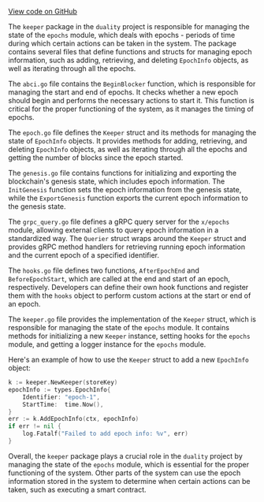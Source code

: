 [View code on GitHub](https://github.com/duality-labs/duality/utodoc/docs/json/x/epochs/keeper)

The `keeper` package in the `duality` project is responsible for managing the state of the `epochs` module, which deals with epochs - periods of time during which certain actions can be taken in the system. The package contains several files that define functions and structs for managing epoch information, such as adding, retrieving, and deleting `EpochInfo` objects, as well as iterating through all the epochs.

The `abci.go` file contains the `BeginBlocker` function, which is responsible for managing the start and end of epochs. It checks whether a new epoch should begin and performs the necessary actions to start it. This function is critical for the proper functioning of the system, as it manages the timing of epochs.

The `epoch.go` file defines the `Keeper` struct and its methods for managing the state of `EpochInfo` objects. It provides methods for adding, retrieving, and deleting `EpochInfo` objects, as well as iterating through all the epochs and getting the number of blocks since the epoch started.

The `genesis.go` file contains functions for initializing and exporting the blockchain's genesis state, which includes epoch information. The `InitGenesis` function sets the epoch information from the genesis state, while the `ExportGenesis` function exports the current epoch information to the genesis state.

The `grpc_query.go` file defines a gRPC query server for the `x/epochs` module, allowing external clients to query epoch information in a standardized way. The `Querier` struct wraps around the `Keeper` struct and provides gRPC method handlers for retrieving running epoch information and the current epoch of a specified identifier.

The `hooks.go` file defines two functions, `AfterEpochEnd` and `BeforeEpochStart`, which are called at the end and start of an epoch, respectively. Developers can define their own hook functions and register them with the `hooks` object to perform custom actions at the start or end of an epoch.

The `keeper.go` file provides the implementation of the `Keeper` struct, which is responsible for managing the state of the `epochs` module. It contains methods for initializing a new `Keeper` instance, setting hooks for the `epochs` module, and getting a logger instance for the `epochs` module.

Here's an example of how to use the `Keeper` struct to add a new `EpochInfo` object:

```go
k := keeper.NewKeeper(storeKey)
epochInfo := types.EpochInfo{
    Identifier: "epoch-1",
    StartTime:  time.Now(),
}
err := k.AddEpochInfo(ctx, epochInfo)
if err != nil {
    log.Fatalf("Failed to add epoch info: %v", err)
}
```

Overall, the `keeper` package plays a crucial role in the `duality` project by managing the state of the `epochs` module, which is essential for the proper functioning of the system. Other parts of the system can use the epoch information stored in the system to determine when certain actions can be taken, such as executing a smart contract.
